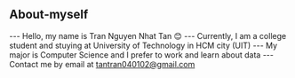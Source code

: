 ## About-myself
--- Hello, my name is Tran Nguyen Nhat Tan 😊
--- Currently, I am a college student and stuying at University of Technology in HCM city (UIT)
--- My major is Computer Science and I prefer to work and learn about data
--- Contact me by email at tantran040102@gmail.com
